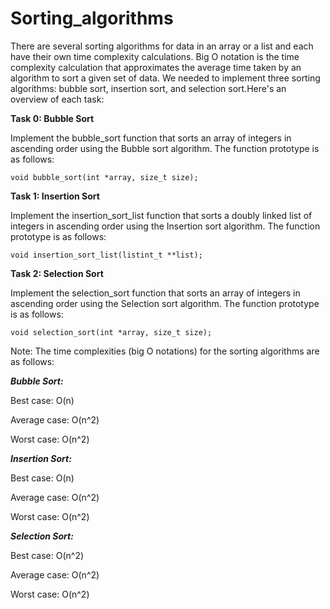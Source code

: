 # Sorting_algorithms
There are several sorting algorithms for data in an array or a list and each have their own time complexity calculations. Big O notation is the time complexity calculation that approximates the average time taken by an algorithm to sort a given set of data. We needed to implement three sorting algorithms: bubble sort, insertion sort, and selection sort.Here's an overview of each task:

**Task 0: Bubble Sort**

Implement the bubble_sort function that sorts an array of integers in ascending order using the Bubble sort algorithm. The function prototype is as follows:

`void bubble_sort(int *array, size_t size);`

**Task 1: Insertion Sort**

Implement the insertion_sort_list function that sorts a doubly linked list of integers in ascending order using the Insertion sort algorithm. The function prototype is as follows:

`void insertion_sort_list(listint_t **list);`

**Task 2: Selection Sort**

Implement the selection_sort function that sorts an array of integers in ascending order using the Selection sort algorithm. The function prototype is as follows:

`void selection_sort(int *array, size_t size);`

Note: The time complexities (big O notations) for the sorting algorithms are as follows:

***Bubble Sort:***

Best case: O(n)

Average case: O(n^2)

Worst case: O(n^2)

***Insertion Sort:***

Best case: O(n)

Average case: O(n^2)

Worst case: O(n^2)

***Selection Sort:***

Best case: O(n^2)

Average case: O(n^2)

Worst case: O(n^2)
